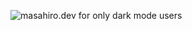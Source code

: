 ![masahiro.dev for only dark mode users](https://user-images.githubusercontent.com/86603229/208854139-affc3261-b882-434c-9b04-66c76cb399a6.svg)
